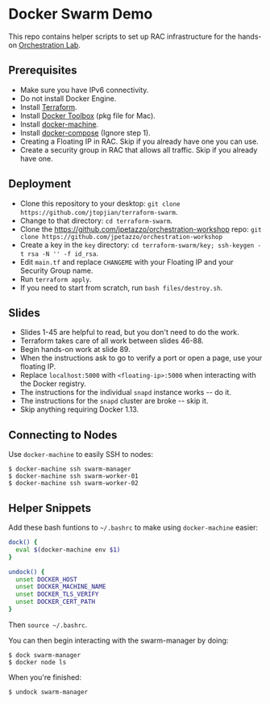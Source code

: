 # Docker Swarm Demo

This repo contains helper scripts to set up RAC infrastructure for the hands-on [Orchestration Lab](http://jpetazzo.github.io/orchestration-workshop).

## Prerequisites

* Make sure you have IPv6 connectivity.
* Do not install Docker Engine.
* Install [Terraform](https://www.terraform.io/downloads.html).
* Install [Docker Toolbox](https://github.com/docker/toolbox/releases/tag/v1.12.5) (pkg file for Mac).
* Install [docker-machine](https://docs.docker.com/machine/install-machine/).
* Install [docker-compose](https://docs.docker.com/compose/install/) (Ignore step 1).
* Creating a Floating IP in RAC. Skip if you already have one you can use.
* Create a security group in RAC that allows all traffic. Skip if you already have one.

## Deployment

* Clone this repository to your desktop: `git clone https://github.com/jtopjian/terraform-swarm`.
* Change to that directory: `cd terraform-swarm`.
* Clone the https://github.com/jpetazzo/orchestration-workshop repo: `git clone https://github.com/jpetazzo/orchestration-workshop`
* Create a key in the `key` directory: `cd terraform-swarm/key; ssh-keygen -t rsa -N '' -f id_rsa`.
* Edit `main.tf` and replace `CHANGEME` with your Floating IP and your Security Group name.
* Run `terraform apply`.
* If you need to start from scratch, run `bash files/destroy.sh`.

## Slides

* Slides 1-45 are helpful to read, but you don't need to do the work.
* Terraform takes care of all work between slides 46-88.
* Begin hands-on work at slide 89.
* When the instructions ask to go to verify a port or open a page, use your floating IP.
* Replace `localhost:5000` with `<floating-ip>:5000` when interacting with the Docker registry.
* The instructions for the individual `snapd` instance works -- do it.
* The instructions for the `snapd` cluster are broke -- skip it.
* Skip anything requiring Docker 1.13.

## Connecting to Nodes

Use `docker-machine` to easily SSH to nodes:

```shell
$ docker-machine ssh swarm-manager
$ docker-machine ssh swarm-worker-01
$ docker-machine ssh swarm-worker-02
```

## Helper Snippets

Add these bash funtions to `~/.bashrc` to make using `docker-machine` easier:

```bash
dock() {
  eval $(docker-machine env $1)
}

undock() {
  unset DOCKER_HOST
  unset DOCKER_MACHINE_NAME
  unset DOCKER_TLS_VERIFY
  unset DOCKER_CERT_PATH
}
```

Then `source ~/.bashrc`.

You can then begin interacting with the swarm-manager by doing:

```shell
$ dock swarm-manager
$ docker node ls
```

When you're finished:

```shell
$ undock swarm-manager
```
